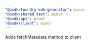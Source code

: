 ```yaml
---
"@osdk/foundry-sdk-generator": minor
"@osdk/shared.test": minor
"@osdk/api": minor
"@osdk/client": minor
---
```


Adds fetchMetadata method to client
